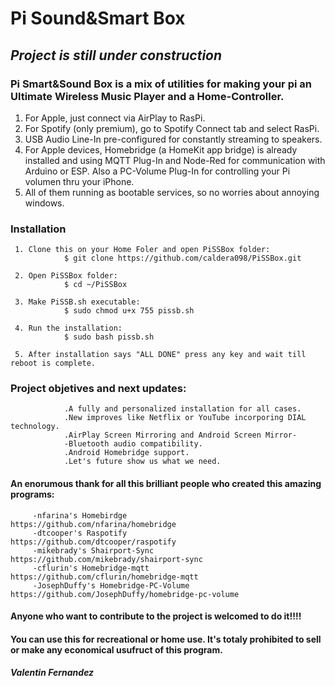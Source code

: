 # Pi Sound&Smart Box

## *Project is still under construction* 

### Pi Smart&Sound Box is a mix of utilities for making your pi an Ultimate Wireless Music Player and a Home-Controller.

   1. For Apple, just connect via AirPlay to RasPi. 
   2. For Spotify (only premium), go to Spotify Connect tab and select RasPi. 
   3. USB Audio Line-In pre-configured for constantly streaming to speakers.
   4. For Apple devices, Homebridge (a HomeKit app bridge) is already installed and using MQTT Plug-In and Node-Red for communication            with Arduino or ESP. Also a      PC-Volume Plug-In for controlling your Pi volumen thru your iPhone.
   5. All of them running as bootable services, so no worries about annoying windows.
   
   

### Installation

     1. Clone this on your Home Foler and open PiSSBox folder:
                $ git clone https://github.com/caldera098/PiSSBox.git
                
     2. Open PiSSBox folder:
                $ cd ~/PiSSBox
                
     3. Make PiSSB.sh executable:
                $ sudo chmod u+x 755 pissb.sh
                
     4. Run the installation:
                $ sudo bash pissb.sh
                
     5. After installation says "ALL DONE" press any key and wait till reboot is complete.
     
   

### Project objetives and next updates:

                .A fully and personalized installation for all cases.
                .New improves like Netflix or YouTube incorporing DIAL technology.
                .AirPlay Screen Mirroring and Android Screen Mirror-
                -Bluetooth audio compatibility.
                .Android Homebridge support.
                .Let's future show us what we need.
                


#### An enorumous thank for all this brilliant people who created this amazing programs: ####

         -nfarina's Homebirdge               https://github.com/nfarina/homebridge 
         -dtcooper's Raspotify               https://github.com/dtcooper/raspotify  
         -mikebrady's Shairport-Sync         https://github.com/mikebrady/shairport-sync 
         -cflurin's Homebridge-mqtt          https://github.com/cflurin/homebridge-mqtt 
         -JosephDuffy's Homebridge-PC-Volume https://github.com/JosephDuffy/homebridge-pc-volume 
         
         
#### Anyone who want to contribute to the project is welcomed to do it!!!! 
#### You can use this for recreational or home use. It's totaly prohibited to sell or make any economical usufruct of this program.

##### Valentin Fernandez
